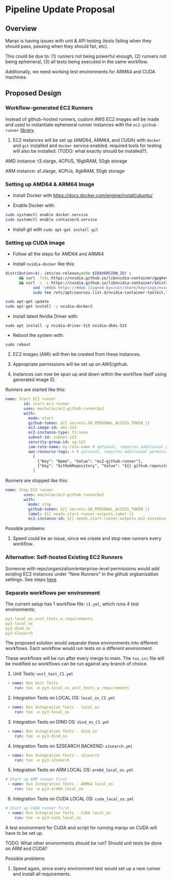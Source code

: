 # Pipeline Update Proposal
## Overview
Marqo is having issues with unit & API testing (tests failing when they should pass, passing when they should fail, etc).

This could be due to: (1) runners not being powerful enough, (2) runners not being ephemeral, (3) all tests being executed in the same workflow.

Additionally, we need working test environments for ARM64 and CUDA machines.

## Proposed Design
### Workflow-generated EC2 Runners
Instead of github-hosted runners, custom AWS EC2 images will be made and used to instantiate ephemeral runner instances with the `ec2-github-runner` [library](https://github.com/machulav/ec2-github-runner).

1. EC2 instances will be set up (AMD64, ARM64, and CUDA) with `docker` and `git` installed and `docker` service enabled. required tools for testing will also be installed. (TODO: what exactly should be installed?).

AMD instance: t3.xlarge, 4CPUS, 16gbRAM, 50gb storage

ARM instance: a1.xlarge, 4CPUs, 8gbRAM, 50gb storage  

### Setting up AMD64 & ARM64 Image
- Install Docker with https://docs.docker.com/engine/install/ubuntu/

- Enable Docker with:
```bash
sudo systemctl enable docker.service  
sudo systemctl enable containerd.service
```

- Install git with `sudo apt-get install git`

### Setting up CUDA Image
- Follow all the steps for AMD64 and ARM64

- Install `nvidia-docker` like this:
```bash
distribution=$(. /etc/os-release;echo $ID$VERSION_ID) \
      && curl -fsSL https://nvidia.github.io/libnvidia-container/gpgkey | sudo gpg --dearmor -o /usr/share/keyrings/nvidia-container-toolkit-keyring.gpg \
      && curl -s -L https://nvidia.github.io/libnvidia-container/$distribution/libnvidia-container.list | \
            sed 's#deb https://#deb [signed-by=/usr/share/keyrings/nvidia-container-toolkit-keyring.gpg] https://#g' | \
            sudo tee /etc/apt/sources.list.d/nvidia-container-toolkit.list

sudo apt-get update
sudo apt-get install -y nvidia-docker2
```

- Install latest Nvidia Driver with:
```
sudo apt install -y nvidia-driver-515 nvidia-dkms-515
```

- Reboot the system with:
```
sudo reboot
```



2. EC2 images (AMI) will then be created from these instances.

3. Appropriate permissions will be set up on AWS/github.

4. Instances can now be spun up and down within the workflow itself using generated image ID.

Runners are started like this:
```yml
name: Start EC2 runner
        id: start-ec2-runner
        uses: machulav/ec2-github-runner@v2
        with:
          mode: start
          github-token: ${{ secrets.GH_PERSONAL_ACCESS_TOKEN }}
          ec2-image-id: ami-123
          ec2-instance-type: t3.nano
          subnet-id: subnet-123
          security-group-id: sg-123
          iam-role-name: my-role-name # optional, requires additional permissions
          aws-resource-tags: > # optional, requires additional permissions
            [
              {"Key": "Name", "Value": "ec2-github-runner"},
              {"Key": "GitHubRepository", "Value": "${{ github.repository }}"}
            ]
```

Runners are stopped like this:
```yml
name: Stop EC2 runner
        uses: machulav/ec2-github-runner@v2
        with:
          mode: stop
          github-token: ${{ secrets.GH_PERSONAL_ACCESS_TOKEN }}
          label: ${{ needs.start-runner.outputs.label }}
          ec2-instance-id: ${{ needs.start-runner.outputs.ec2-instance-id }}
```


Possible problems:
1. Speed could be an issue, since we create and stop new runners every workflow.

### Alternative: Self-hosted Existing EC2 Runners
Someone with repo/organization/enterprise-level permissions would add existing EC2 instances under "New Runners" in the github orgbanization settings. See steps [here](https://docs.github.com/en/actions/hosting-your-own-runners/adding-self-hosted-runners).




### Separate workflows per environment
The current setup has 1 workflow file: `CI.yml`, which runs 4 test environments: 
```yml
py3-local_os_unit_tests_w_requirements
py3-local_os
py3-dind_os
py3-s2search
```
The proposed solution would separate these environments into different workflows. Each workflow would run tests on a different environment.

These workflows will be run after every merge to main. The `tox.ini` file will be modified so workflows can be run against any branch of choice.

1. Unit Tests: `unit_test_CI.yml`
```yml
 - name: Run Unit Tests
    run: tox -e py3-local_os_unit_tests_w_requirements
```

2. Integration Tests on LOCAL OS: `local_os_CI.yml`
```yml
 - name: Run Integration Tests - local_os
    run: tox -e py3-local_os
```

3. Integration Tests on DIND OS: `dind_os_CI.yml`
```yml
 - name: Run Integration Tests - dind_os
    run: tox -e py3-dind_os
```

4. Integration Tests on S2SEARCH BACKEND: `s2search.yml`
```yml
 - name: Run Integration Tests - s2search
    run: tox -e py3-s2search
```

5. Integration Tests on ARM LOCAL OS: `arm64_local_os.yml`
```yml
# Start up ARM runner first
 - name: Run Integration Tests - ARM64 local_os
    run: tox -e py3-arm64_local_os
```

6. Integration Tests on CUDA LOCAL OS: `cuda_local_os.yml`
```yml
# Start up CUDA runner first
 - name: Run Integration Tests - CUDA local_os
    run: tox -e py3-cuda_local_os
```
A test environment for CUDA and script for running marqo on CUDA will have to be set up. 

TODO: What other environments should be run? Should unit tests be done on ARM and CUDA?

Possible problems:
1. Speed again, since every environment test would set up a new runner and install all requirements.